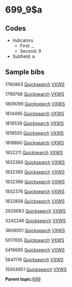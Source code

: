 # 699\_9$a

## Codes

-   Indicators
    -   First: \_
    -   Second: 9
-   Subfield: a

## Sample bibs

1760863 [Quicksearch](https://search.library.yale.edu/catalog/1760863) [VXWS](http://prodorbis.library.yale.edu:7014/vxws/GetHoldingsService?bibId=1760863)

1799798 [Quicksearch](https://search.library.yale.edu/catalog/1799798) [VXWS](http://prodorbis.library.yale.edu:7014/vxws/GetHoldingsService?bibId=1799798)

1809099 [Quicksearch](https://search.library.yale.edu/catalog/1809099) [VXWS](http://prodorbis.library.yale.edu:7014/vxws/GetHoldingsService?bibId=1809099)

1814495 [Quicksearch](https://search.library.yale.edu/catalog/1814495) [VXWS](http://prodorbis.library.yale.edu:7014/vxws/GetHoldingsService?bibId=1814495)

1818538 [Quicksearch](https://search.library.yale.edu/catalog/1818538) [VXWS](http://prodorbis.library.yale.edu:7014/vxws/GetHoldingsService?bibId=1818538)

1818550 [Quicksearch](https://search.library.yale.edu/catalog/1818550) [VXWS](http://prodorbis.library.yale.edu:7014/vxws/GetHoldingsService?bibId=1818550)

1818890 [Quicksearch](https://search.library.yale.edu/catalog/1818890) [VXWS](http://prodorbis.library.yale.edu:7014/vxws/GetHoldingsService?bibId=1818890)

1832211 [Quicksearch](https://search.library.yale.edu/catalog/1832211) [VXWS](http://prodorbis.library.yale.edu:7014/vxws/GetHoldingsService?bibId=1832211)

1832360 [Quicksearch](https://search.library.yale.edu/catalog/1832360) [VXWS](http://prodorbis.library.yale.edu:7014/vxws/GetHoldingsService?bibId=1832360)

1832365 [Quicksearch](https://search.library.yale.edu/catalog/1832365) [VXWS](http://prodorbis.library.yale.edu:7014/vxws/GetHoldingsService?bibId=1832365)

1832366 [Quicksearch](https://search.library.yale.edu/catalog/1832366) [VXWS](http://prodorbis.library.yale.edu:7014/vxws/GetHoldingsService?bibId=1832366)

1832376 [Quicksearch](https://search.library.yale.edu/catalog/1832376) [VXWS](http://prodorbis.library.yale.edu:7014/vxws/GetHoldingsService?bibId=1832376)

1832858 [Quicksearch](https://search.library.yale.edu/catalog/1832858) [VXWS](http://prodorbis.library.yale.edu:7014/vxws/GetHoldingsService?bibId=1832858)

2926683 [Quicksearch](https://search.library.yale.edu/catalog/2926683) [VXWS](http://prodorbis.library.yale.edu:7014/vxws/GetHoldingsService?bibId=2926683)

3242246 [Quicksearch](https://search.library.yale.edu/catalog/3242246) [VXWS](http://prodorbis.library.yale.edu:7014/vxws/GetHoldingsService?bibId=3242246)

3608001 [Quicksearch](https://search.library.yale.edu/catalog/3608001) [VXWS](http://prodorbis.library.yale.edu:7014/vxws/GetHoldingsService?bibId=3608001)

5017655 [Quicksearch](https://search.library.yale.edu/catalog/5017655) [VXWS](http://prodorbis.library.yale.edu:7014/vxws/GetHoldingsService?bibId=5017655)

5416665 [Quicksearch](https://search.library.yale.edu/catalog/5416665) [VXWS](http://prodorbis.library.yale.edu:7014/vxws/GetHoldingsService?bibId=5416665)

5641176 [Quicksearch](https://search.library.yale.edu/catalog/5641176) [VXWS](http://prodorbis.library.yale.edu:7014/vxws/GetHoldingsService?bibId=5641176)

15004951 [Quicksearch](https://search.library.yale.edu/catalog/15004951) [VXWS](http://prodorbis.library.yale.edu:7014/vxws/GetHoldingsService?bibId=15004951)

**Parent topic:**[699](../../tags/699/699.md)

